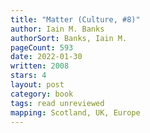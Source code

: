 ```yaml
---
title: "Matter (Culture, #8)"
author: Iain M. Banks
authorSort: Banks, Iain M.
pageCount: 593
date: 2022-01-30
written: 2008
stars: 4
layout: post
category: book
tags: read unreviewed
mapping: Scotland, UK, Europe
---
```

